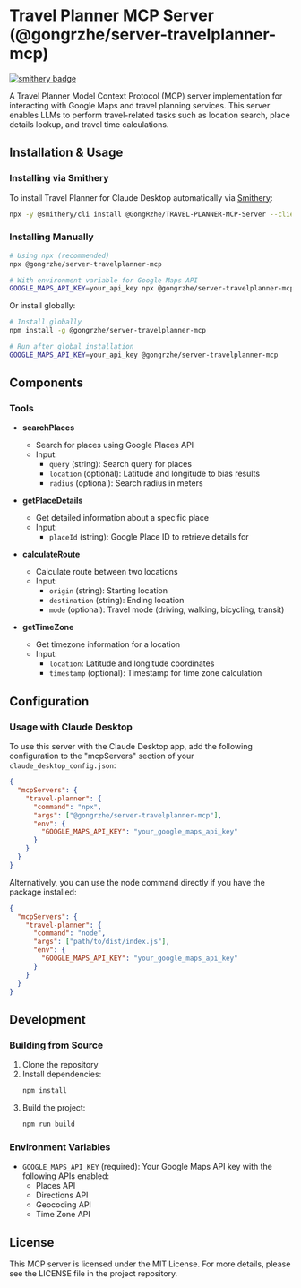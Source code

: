 # Travel Planner MCP Server (@gongrzhe/server-travelplanner-mcp)
[![smithery badge](https://smithery.ai/badge/@GongRzhe/TRAVEL-PLANNER-MCP-Server)](https://smithery.ai/server/@GongRzhe/TRAVEL-PLANNER-MCP-Server)

A Travel Planner Model Context Protocol (MCP) server implementation for interacting with Google Maps and travel planning services. This server enables LLMs to perform travel-related tasks such as location search, place details lookup, and travel time calculations.

## Installation & Usage
### Installing via Smithery

To install Travel Planner for Claude Desktop automatically via [Smithery](https://smithery.ai/server/@GongRzhe/TRAVEL-PLANNER-MCP-Server):

```bash
npx -y @smithery/cli install @GongRzhe/TRAVEL-PLANNER-MCP-Server --client claude
```

### Installing Manually
```bash
# Using npx (recommended)
npx @gongrzhe/server-travelplanner-mcp

# With environment variable for Google Maps API
GOOGLE_MAPS_API_KEY=your_api_key npx @gongrzhe/server-travelplanner-mcp
```

Or install globally:

```bash
# Install globally
npm install -g @gongrzhe/server-travelplanner-mcp

# Run after global installation
GOOGLE_MAPS_API_KEY=your_api_key @gongrzhe/server-travelplanner-mcp
```

## Components

### Tools

- **searchPlaces**
  - Search for places using Google Places API
  - Input:
    - `query` (string): Search query for places
    - `location` (optional): Latitude and longitude to bias results
    - `radius` (optional): Search radius in meters

- **getPlaceDetails**
  - Get detailed information about a specific place
  - Input:
    - `placeId` (string): Google Place ID to retrieve details for

- **calculateRoute**
  - Calculate route between two locations
  - Input:
    - `origin` (string): Starting location
    - `destination` (string): Ending location
    - `mode` (optional): Travel mode (driving, walking, bicycling, transit)

- **getTimeZone**
  - Get timezone information for a location
  - Input:
    - `location`: Latitude and longitude coordinates
    - `timestamp` (optional): Timestamp for time zone calculation

## Configuration

### Usage with Claude Desktop

To use this server with the Claude Desktop app, add the following configuration to the "mcpServers" section of your `claude_desktop_config.json`:

```json
{
  "mcpServers": {
    "travel-planner": {
      "command": "npx",
      "args": ["@gongrzhe/server-travelplanner-mcp"],
      "env": {
        "GOOGLE_MAPS_API_KEY": "your_google_maps_api_key"
      }
    }
  }
}
```

Alternatively, you can use the node command directly if you have the package installed:

```json
{
  "mcpServers": {
    "travel-planner": {
      "command": "node",
      "args": ["path/to/dist/index.js"],
      "env": {
        "GOOGLE_MAPS_API_KEY": "your_google_maps_api_key"
      }
    }
  }
}
```

## Development

### Building from Source

1. Clone the repository
2. Install dependencies:
   ```bash
   npm install
   ```
3. Build the project:
   ```bash
   npm run build
   ```

### Environment Variables

- `GOOGLE_MAPS_API_KEY` (required): Your Google Maps API key with the following APIs enabled:
  - Places API
  - Directions API
  - Geocoding API
  - Time Zone API

## License

This MCP server is licensed under the MIT License. For more details, please see the LICENSE file in the project repository. 